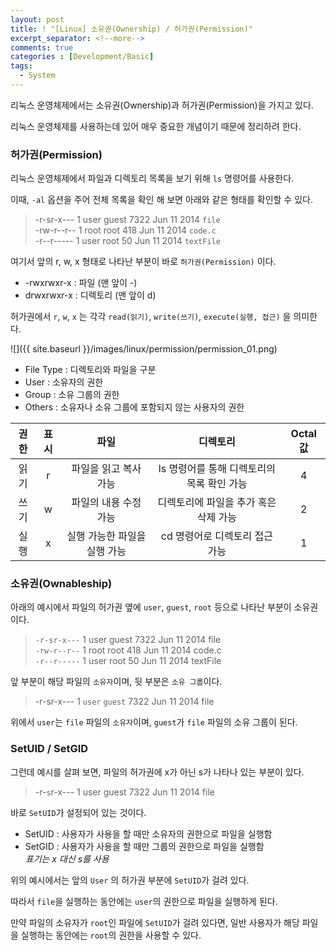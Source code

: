 ```yaml
---
layout: post
title: ! "[Linux] 소유권(Ownership) / 허가권(Permission)"
excerpt_separator: <!--more-->
comments: true
categories : [Development/Basic]
tags:
  - System
---
```


리눅스 운영체제에서는 소유권(Ownership)과 허가권(Permission)을 가지고 있다.  

리눅스 운영체제를 사용하는데 있어 매우 중요한 개념이기 때문에 정리하려 한다.  

<!--more-->

### 허가권(Permission)

리눅스 운영체제에서 파일과 디렉토리 목록을 보기 위해 `ls` 명령어를 사용한다.  

이때, `-al` 옵션을 주어 전체 목록을 확인 해 보면 아래와 같은 형태를 확인할 수 있다.  

> -r-sr-x---  1 user guest   7322 Jun 11  2014 `file`  
> -rw-r--r--  1 root   root  418 Jun 11  2014 `code.c`  
> -r--r-----  1 user root   50 Jun 11  2014 `textFile`  

여기서 앞의 r, w, x 형태로 나타난 부분이 바로 `허가권(Permission)` 이다.  

* -rwxrwxr-x : 파일 (맨 앞이 -)  
* drwxrwxr-x : 디렉토리 (맨 앞이 d)  

허가권에서 `r`, `w`, `x` 는 각각 `read(읽기)`, `write(쓰기)`, `execute(실행, 접근)` 을 의미한다.  

![]({{ site.baseurl }}/images/linux/permission/permission_01.png)  

* File Type : 디렉토리와 파일을 구분  
* User : 소유자의 권한  
* Group : 소유 그룹의 권한  
* Others : 소유자나 소유 그룹에 포함되지 않는 사용자의 권한  
  
|<center>권한</center>|<center>표시</center>|<center>파일</center>|<center>디렉토리</center>|<center>Octal 값</center>|
|:--------|:--------:|--------:|--------:|--------:|
|<center>읽기</center>|<center>r</center>|<center>파일을 읽고 복사 가능</center>|<center>ls 명령어를 통해 디렉토리의 목록 확인 가능</center>|<center>4</center>
|<center>쓰기</center>|<center>w</center>|<center>파일의 내용 수정 가능</center>|<center>디렉토리에 파일을 추가 혹은 삭제 가능</center>|<center>2</center>
|<center>실행</center>|<center>x</center>|<center>실행 가능한 파일을 실행 가능</center>|<center>cd 명령어로 디렉토리 접근 가능</center>|<center>1</center>|  

### 소유권(Ownableship)  

아래의 예시에서 파일의 허가권 옆에 `user`, `guest`, `root` 등으로 나타난 부분이 소유권이다.  

> `-r-sr-x---`  1 user guest   7322 Jun 11  2014 file  
> `-rw-r--r--`  1 root   root  418 Jun 11  2014 code.c  
> `-r--r-----`  1 user root   50 Jun 11  2014 textFile  

앞 부분이 해당 파일의 `소유자`이며, 뒷 부분은 `소유 그룹`이다.  

> -r-sr-x---  1 `user` `guest`   7322 Jun 11  2014 file  

위에서 `user`는 `file` 파일의 `소유자`이며, `guest`가 `file` 파일의 소유 그룹이 된다.  

### SetUID / SetGID  

그런데 예시를 살펴 보면, 파일의 허가권에 x가 아닌 s가 나타나 있는 부분이 있다.  

> -r-`s`r-x---  1 user guest   7322 Jun 11  2014 file  

바로 `SetUID`가 설정되어 있는 것이다.  

* SetUID : 사용자가 사용을 할 때만 소유자의 권한으로 파일을 실행함  
* SetGID : 사용자가 사용을 할 때만 그룹의 권한으로 파일을 실행함  
_표기는 x 대신 s를 사용_  

위의 예시에서는 앞의 `User` 의 허가권 부분에 `SetUID`가 걸려 있다.  

따라서 `file`을 실행하는 동안에는 `user`의 권한으로 파일을 실행하게 된다.  

만약 파일의 소유자가 `root`인 파일에 `SetUID`가 걸려 있다면, 일반 사용자가 해당 파일을 실행하는 동안에는 `root`의 권한을 사용할 수 있다.  

